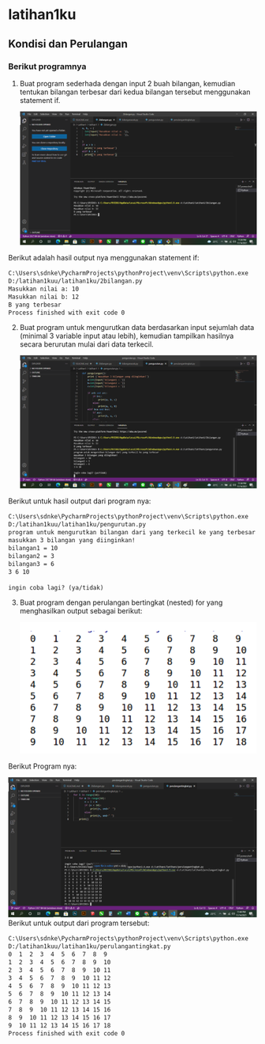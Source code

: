 # latihan1ku
## Kondisi dan Perulangan
### Berikut programnya
1. Buat program sederhada dengan input 2 buah bilangan, kemudian
tentukan bilangan terbesar dari kedua bilangan tersebut
menggunakan statement if.<p>
![gambar 1](screenshot/ss1.png)

Berikut adalah hasil output nya menggunakan statement if:<p>

    C:\Users\sdnke\PycharmProjects\pythonProject\venv\Scripts\python.exe D:/latihan1kuu/latihan1ku/2bilangan.py
    Masukkan nilai a: 10
    Masukkan nilai b: 12
    B yang terbesar
    Process finished with exit code 0

2. Buat program untuk mengurutkan data berdasarkan input sejumlah
data (minimal 3 variable input atau lebih), kemudian tampilkan
hasilnya secara berurutan mulai dari data terkecil.<p>
![gambar 2](screenshot/ss2.png)

Berikut untuk hasil output dari program nya:<p>

    C:\Users\sdnke\PycharmProjects\pythonProject\venv\Scripts\python.exe D:/latihan1kuu/latihan1ku/pengurutan.py
    program untuk mengurutkan bilangan dari yang terkecil ke yang terbesar
    masukkan 3 bilangan yang diinginkan!
    bilangan1 = 10
    bilangan2 = 3
    bilangan3 = 6
    3 6 10

    ingin coba lagi? (ya/tidak)

3. Buat program dengan perulangan bertingkat (nested) for yang 
menghasilkan output sebagai berikut:<p>
![gambar 3](screenshot/ss3.png)

Berikut Program nya:<p>
![gambar 4](screenshot/ss4.png)
Berikut untuk output dari program tersebut:

    C:\Users\sdnke\PycharmProjects\pythonProject\venv\Scripts\python.exe D:/latihan1kuu/latihan1ku/perulangantingkat.py
    0  1  2  3  4  5  6  7  8  9  
    1  2  3  4  5  6  7  8  9  10 
    2  3  4  5  6  7  8  9  10 11 
    3  4  5  6  7  8  9  10 11 12 
    4  5  6  7  8  9  10 11 12 13 
    5  6  7  8  9  10 11 12 13 14 
    6  7  8  9  10 11 12 13 14 15 
    7  8  9  10 11 12 13 14 15 16 
    8  9  10 11 12 13 14 15 16 17 
    9  10 11 12 13 14 15 16 17 18 
    Process finished with exit code 0

    